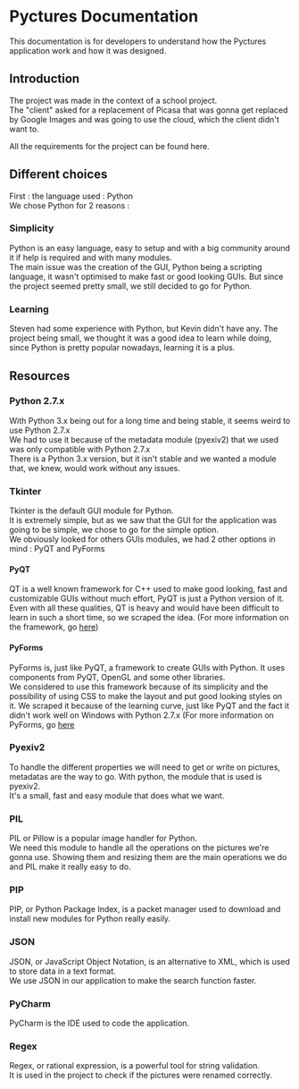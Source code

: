 # Pyctures Documentation

This documentation is for developers to understand how the Pyctures application work and how it was designed. </br>

## Introduction

The project was made in the context of a school project. </br>
The "client" asked for a replacement of Picasa that was gonna get replaced by Google Images and was going to use the cloud, which the client didn't want to.

All the requirements for the project can be found here.

## Different choices

First : the language used : Python </br>
We chose Python for 2 reasons :
### Simplicity
Python is an easy language, easy to setup and with a big community around it if help is required and with many modules. </br>
The main issue was the creation of the GUI, Python being a scripting language, it wasn't optimised to make fast or good looking GUIs. But since the project seemed pretty small, we still decided to go for Python.

### Learning
Steven had some experience with Python, but Kevin didn't have any. The project being small, we thought it was a good idea to learn while doing, since Python is pretty popular nowadays, learning it is a plus.

## Resources

### Python 2.7.x
With Python 3.x being out for a long time and being stable, it seems weird to use Python 2.7.x </br>
We had to use it because of the metadata module (pyexiv2) that we used was only compatible with Python 2.7.x </br>
There is a Python 3.x version, but it isn't stable and we wanted a module that, we knew, would work without any issues.

### Tkinter
Tkinter is the default GUI module for Python. </br>
It is extremely simple, but as we saw that the GUI for the application was going to be simple, we chose to go for the simple option. </br>
We obviously looked for others GUIs modules, we had 2 other options in mind : PyQT and PyForms
#### PyQT
QT is a well known framework for C++ used to make good looking, fast and customizable GUIs without much effort, PyQT is just a Python version of it. Even with all these qualities, QT is heavy and would have been difficult to learn in such a short time, so we scraped the idea. (For more information on the framework, go [here](https://www.qt.io))

#### PyForms
PyForms is, just like PyQT, a framework to create GUIs with Python. It uses components from PyQT, OpenGL and some other libraries. </br> We considered to use this framework because of its simplicity and the possibility of using CSS to make the layout and put good looking styles on it. We scraped it because of the learning curve, just like PyQT and the fact it didn't work well on Windows with Python 2.7.x (For more information on PyForms, go [here](https://pyforms.readthedocs.io/en/v2.0/)

### Pyexiv2
To handle the different properties we will need to get or write on pictures, metadatas are the way to go. With python, the module that is used is pyexiv2. </br>
It's a small, fast and easy module that does what we want.

### PIL
PIL or Pillow is a popular image handler for Python. </br>
We need this module to handle all the operations on the pictures we're gonna use. Showing them and resizing them are the main operations we do and PIL make it really easy to do.

### PIP
PIP, or Python Package Index, is a packet manager used to download and install new modules for Python really easily.

### JSON
JSON, or JavaScript Object Notation, is an alternative to XML, which is used to store data in a text format. </br>
We use JSON in our application to make the search function faster.

### PyCharm
PyCharm is the IDE used to code the application.

### Regex
Regex, or rational expression, is a powerful tool for string validation. </br>
It is used in the project to check if the pictures were renamed correctly.
